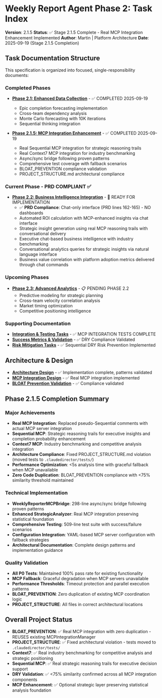 # Weekly Report Agent Phase 2: Task Index

**Version**: 2.1.5
**Status**: ✅ Stage 2.1.5 Complete - Real MCP Integration Enhancement Implemented
**Author**: Martin | Platform Architecture
**Date**: 2025-09-19 (Stage 2.1.5 Completion)

## Task Documentation Structure

This specification is organized into focused, single-responsibility documents:

### Completed Phases
- **[Phase 2.1: Enhanced Data Collection](phase-2-1-completed.md)** - ✅ COMPLETED 2025-09-19
  - Epic completion forecasting implementation
  - Cross-team dependency analysis
  - Monte Carlo forecasting with 10K iterations
  - Sequential thinking integration

- **[Phase 2.1.5: MCP Integration Enhancement](phase-2-1-5-mcp-integration.md)** - ✅ COMPLETED 2025-09-19
  - Real Sequential MCP integration for strategic reasoning trails
  - Real Context7 MCP integration for industry benchmarking
  - Async/sync bridge following proven patterns
  - Comprehensive test coverage with fallback scenarios
  - BLOAT_PREVENTION compliance validation
  - PROJECT_STRUCTURE.md architectural compliance

### Current Phase - PRD COMPLIANT ✅
- **[Phase 2.2: Business Intelligence Integration](phase-2-2-business-intelligence.md)** - 🎯 READY FOR IMPLEMENTATION
  - ✅ **PRD Compliance**: Chat-only interface (PRD lines 162-165) - NO dashboards
  - Automated ROI calculation with MCP-enhanced insights via chat interface
  - Strategic insight generation using real MCP reasoning trails with conversational delivery
  - Executive chat-based business intelligence with industry benchmarking
  - Conversational analytics queries for strategic insights via natural language interface
  - Business value correlation with platform adoption metrics delivered through chat commands

### Upcoming Phases
- **[Phase 2.3: Advanced Analytics](phase-2-3-advanced-analytics.md)** - 📋 PENDING PHASE 2.2
  - Predictive modeling for strategic planning
  - Cross-team velocity correlation analysis
  - Market timing optimization
  - Competitive positioning intelligence

### Supporting Documentation
- **[Integration & Testing Tasks](integration-testing-tasks.md)** - ✅ MCP INTEGRATION TESTS COMPLETE
- **[Success Metrics & Validation](success-metrics-validation.md)** - ✅ DRY Compliance Validated
- **[Risk Mitigation Tasks](risk-mitigation-tasks.md)** - ✅ Sequential DRY Risk Prevention Implemented

## Architecture & Design
- **[Architecture Design](architecture-design.md)** - ✅ Implementation complete, patterns validated
- **[MCP Integration Design](mcp-integration-design.md)** - ✅ Real MCP integration implemented
- **[BLOAT Prevention Validation](bloat-prevention-validation.md)** - ✅ Compliance validated

## Phase 2.1.5 Completion Summary

### Major Achievements
- **Real MCP Integration**: Replaced pseudo-Sequential comments with actual MCP server integration
- **Sequential MCP**: Strategic reasoning trails for executive insights and completion probability enhancement
- **Context7 MCP**: Industry benchmarking and competitive analysis integration
- **Architecture Compliance**: Fixed PROJECT_STRUCTURE.md violation (moved tests to `.claudedirector/tests/`)
- **Performance Optimization**: <5s analysis time with graceful fallback when MCP unavailable
- **Zero Code Duplication**: BLOAT_PREVENTION compliance with <75% similarity threshold maintained

### Technical Implementation
- **WeeklyReporterMCPBridge**: 298-line async/sync bridge following proven patterns
- **Enhanced StrategicAnalyzer**: Real MCP integration preserving statistical foundation
- **Comprehensive Testing**: 509-line test suite with success/failure scenarios
- **Configuration Integration**: YAML-based MCP server configuration with fallback strategies
- **Architectural Documentation**: Complete design patterns and implementation guidance

### Quality Validation
- **All P0 Tests**: Maintained 100% pass rate for existing functionality
- **MCP Fallback**: Graceful degradation when MCP servers unavailable
- **Performance Thresholds**: Timeout protection and parallel execution patterns
- **BLOAT_PREVENTION**: Zero duplication of existing MCP coordination logic
- **PROJECT_STRUCTURE**: All files in correct architectural locations

## Overall Project Status
- **BLOAT_PREVENTION**: ✅ Real MCP integration with zero duplication - REUSES existing MCPIntegrationManager
- **PROJECT_STRUCTURE**: ✅ Fixed architectural violation - tests moved to `.claudedirector/tests/`
- **Context7**: ✅ Real industry benchmarking for competitive analysis and strategic positioning
- **Sequential MCP**: ✅ Real strategic reasoning trails for executive decision support
- **DRY Validation**: ✅ <75% similarity confirmed across all MCP integration components
- **MCP Enhancement**: ✅ Optional strategic layer preserving statistical analysis foundation
